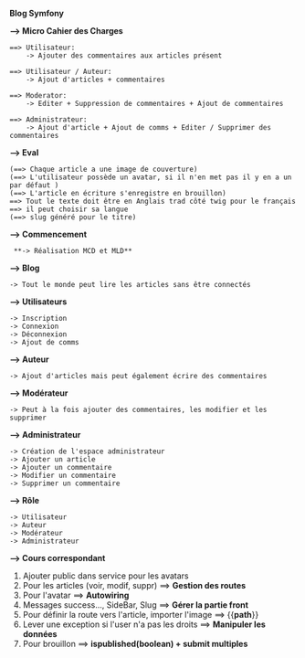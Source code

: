 **Blog Symfony**

**--> Micro Cahier des Charges**

    ==> Utilisateur:
        -> Ajouter des commentaires aux articles présent

    ==> Utilisateur / Auteur:
        -> Ajout d'articles + commentaires

    ==> Moderator:
        -> Editer + Suppression de commentaires + Ajout de commentaires

    ==> Administrateur:
        -> Ajout d'article + Ajout de comms + Editer / Supprimer des commentaires

**--> Eval**

    (==> Chaque article a une image de couverture)
    (==> L'utilisateur possède un avatar, si il n'en met pas il y en a un par défaut )
    (==> L'article en écriture s'enregistre en brouillon)
    ==> Tout le texte doit être en Anglais trad côté twig pour le français
    ==> il peut choisir sa langue
    (==> slug généré pour le titre)



**--> Commencement**

     **-> Réalisation MCD et MLD**

**--> Blog**

    -> Tout le monde peut lire les articles sans être connectés

**--> Utilisateurs**
    
    -> Inscription
    -> Connexion
    -> Déconnexion
    -> Ajout de comms
    
**--> Auteur** 
    
    -> Ajout d'articles mais peut également écrire des commentaires

**--> Modérateur**

    -> Peut à la fois ajouter des commentaires, les modifier et les supprimer

**--> Administrateur**
        
    -> Création de l'espace administrateur 
    -> Ajouter un article 
    -> Ajouter un commentaire
    -> Modifier un commentaire
    -> Supprimer un commentaire

**--> Rôle**

    -> Utilisateur
    -> Auteur
    -> Modérateur
    -> Administrateur

__**--> Cours correspondant**__

1. Ajouter public dans service pour les avatars 
2. Pour les articles (voir, modif, suppr) ==> **Gestion des routes**
3. Pour l'avatar ==> **Autowiring**
4. Messages success..., SideBar, Slug ==> **Gérer la partie front**
5. Pour définir la route vers l'article, importer l'image ==> {{**path**}}
6. Lever une exception si l'user n'a pas les droits ==> **Manipuler les données**
7. Pour brouillon ==> **ispublished(boolean) + submit multiples**
